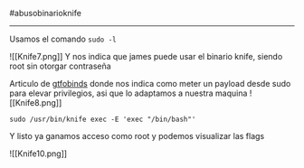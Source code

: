 #abusobinarioknife

---------

Usamos el comando `sudo -l`

![[Knife7.png]]
Y nos indica que james puede usar el binario knife, siendo root sin otorgar contraseña

Articulo de [gtfobinds](https://gtfobins.github.io/gtfobins/knife/#sudo) donde nos indica como meter un payload desde sudo para elevar privilegios, asi que lo adaptamos a nuestra maquina
![[Knife8.png]]
```shell
sudo /usr/bin/knife exec -E 'exec "/bin/bash"'
```
Y listo ya ganamos acceso como root y podemos visualizar las flags

![[Knife10.png]]
